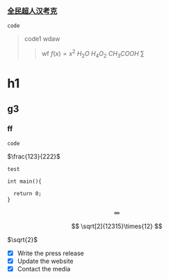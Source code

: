 
### [全民超人汉考克](https://ysgcfun.com/covodplay/36176-1-1.html)


`code`

> code1   wdaw
>
>> wf
>> $f(x) = x^2$
>> $H_2O$
>> $H_{4}O_{2}$
>> $CH_3COOH$
>> $\sum$
>>

# h1

## g3

### ff

``code ``

$\frac{123}{222}$

``test ``

```
int main(){

  return 0;
}
```

$$
\infty
$$

$$
\sqrt[2]{12315}\times{12}
$$

$\sqrt{2}$

- [X] Write the press release
- [X] Update the website
- [X] Contact the media

